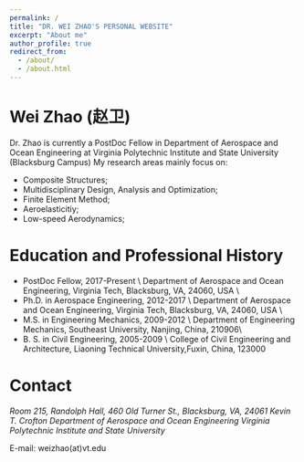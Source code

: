 ```yaml
---
permalink: /
title: "DR. WEI ZHAO'S PERSONAL WEBSITE"
excerpt: "About me"
author_profile: true
redirect_from: 
  - /about/
  - /about.html
---
```


# Wei Zhao (赵卫)
Dr. Zhao is currently a PostDoc Fellow in Department of Aerospace and Ocean Engineering at Virginia Polytechnic Institute and State University (Blacksburg Campus)
My research areas mainly focus on:
* Composite Structures;
* Multidisciplinary Design, Analysis and Optimization;
* Finite Element Method;
* Aeroelasticitiy;
* Low-speed Aerodynamics;


# Education and Professional History
* PostDoc Fellow, 2017-Present \\
Department of Aerospace and Ocean Engineering, Virginia Tech, Blacksburg, VA, 24060, USA \
* Ph.D. in Aerospace Engineering, 2012-2017 \\
Department of Aerospace and Ocean Engineering, Virginia Tech, Blacksburg, VA, 24060, USA \
* M.S. in Engineering Mechanics, 2009-2012 \\
Department of Engineering Mechanics, Southeast University, Nanjing, China, 210906\
* B. S. in Civil Engineering, 2005-2009 \\
College of Civil Engineering and Architecture, Liaoning Technical University,Fuxin, China, 123000


# Contact
<address>
Room 215, Randolph Hall, 460 Old Turner St., Blacksburg, VA, 24061  
Kevin T. Crofton Department of Aerospace and Ocean Engineering 
Virginia Polytechnic Institute and State University
</address>

E-mail: weizhao(at)vt.edu
